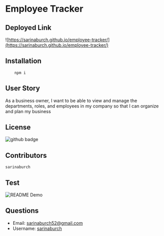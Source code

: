 # Employee Tracker

## Deployed Link

![https://sarinaburch.github.io/employee-tracker/](https://sarinaburch.github.io/employee-tracker/)

## Installation
        npm i
    
## User Story
As a business owner, I want to be able to view and manage the departments, roles, and employees in my company so that I can organize and plan my business

## License
![github badge](https://img.shields.io/badge/None.license-green)
     
## Contributors
    sarinaburch
      
## Test
![README Demo](demo/demo.gif)

## Questions

* Email: [sarinaburch52@gmail.com](sarinaburch52@gmail.com)
* Username: [sarinaburch](https://github.com/sarinaburch)